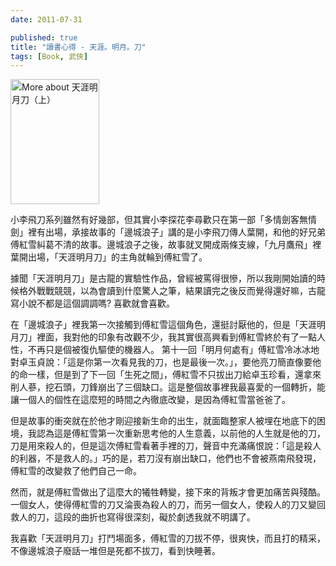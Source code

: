 ```yaml
---
date: 2011-07-31

published: true
title: "讀書心得 - 天涯。明月。刀"
tags: [Book, 武俠]
---
```

<a href="http://www.anobii.com/books/%E5%A4%A9%E6%B6%AF%E6%98%8E%E6%9C%88%E5%88%80%EF%BC%88%E4%B8%8A%EF%BC%89/9789575690397/013dd35dbe30f1f9d8/" title="More about 天涯明月刀（上）"><img alt="More about 天涯明月刀（上）" height="200" src="http://image.anobii.com/anobi/image_book.php?type=5&amp;item_id=013dd35dbe30f1f9d8&amp;time=0" title="More about 天涯明月刀（上）" width="142" class="left" /></a>

小李飛刀系列雖然有好幾部，但其實小李探花李尋歡只在第一部「多情劍客無情劍」裡有出場，承接故事的「邊城浪子」講的是小李飛刀傳人葉開，和他的好兄弟傅紅雪糾葛不清的故事。邊城浪子之後，故事就叉開成兩條支線，「九月鷹飛」裡葉開出場，「天涯明月刀」的主角就輪到傅紅雪了。

據聞「天涯明月刀」是古龍的實驗性作品，曾經被罵得很慘，所以我剛開始讀的時候格外戰戰競競，以為會讀到什麼驚人之筆，結果讀完之後反而覺得還好嘛，古龍寫小說不都是這個調調嗎? 喜歡就會喜歡。



在「邊城浪子」裡我第一次接觸到傅紅雪這個角色，還挺討厭他的，但是「天涯明月刀」裡面，我對他的印象有改觀不少，我其實很高興看到傅紅雪終於有了一點人性，不再只是個被復仇驅使的機器人。  第十一回「明月何處有」傅紅雪冷冰冰地對卓玉貞說：「這是你第一次看見我的刀，也是最後一次。」，要他亮刀簡直像要他的命一樣，但是到了下一回「生死之間」，傅紅雪不只拔出刀給卓玉珍看，還拿來削人蔘，挖石頭，刀鋒崩出了三個缺口。這是整個故事裡我最喜愛的一個轉折，能讓一個人的個性在這麼短的時間之內徹底改變，是因為傅紅雪當爸爸了。

但是故事的衝突就在於他才剛迎接新生命的出生，就面臨整家人被埋在地底下的困境，我認為這是傅紅雪第一次重新思考他的人生意義，以前他的人生就是他的刀，刀是用來殺人的，但是這次傅紅雪看著手裡的刀，聲音中充滿痛恨說：「這是殺人的利器，不是救人的。」巧的是，若刀沒有崩出缺口，他們也不會被燕南飛發現，傅紅雪的改變救了他們自己一命。

然而，就是傅紅雪做出了這麼大的犧牲轉變，接下來的背叛才會更加痛苦與殘酷。一個女人，使得傅紅雪的刀又淪喪為殺人的刀，而另一個女人，使殺人的刀又變回救人的刀，這段的曲折也寫得很深刻，礙於劇透我就不明講了。

我喜歡「天涯明月刀」打鬥場面多，傅紅雪的刀拔不停，很爽快，而且打的精采，不像邊城浪子廢話一堆但是死都不拔刀，看到快睡著。
